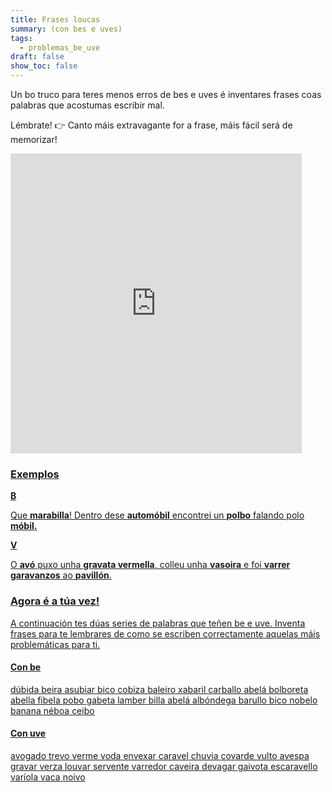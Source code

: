 ```yaml
---
title: Frases loucas
summary: (con bes e uves)
tags:
  - problemas_be_uve
draft: false
show_toc: false
---
```

Un bo truco para teres menos erros de bes e uves é inventares frases coas palabras que acostumas escribir mal. 

Lémbrate! 👉 Canto máis extravagante for a frase, máis fácil será de memorizar!

<iframe src="https://giphy.com/embed/Qw4X3FDRolaUzXnPLNK" width="466" height="480" frameBorder="0" class="giphy-embed" allowFullScreen></iframe><p><a href="https://giphy.com/gifs/awesomenesstv-reaction-crazy-audrey-whitby-Qw4X3FDRolaUzXnPLNK">

### Exemplos

<article>

**B**

Que **marabilla**! Dentro dese **automóbil** encontrei un **polbo** falando polo **móbil.**

</article>

<article>

**V**

O **avó** puxo unha **gravata vermella**, colleu unha **vasoira** e foi **varrer** **garavanzos** ao **pavillón**.

</article>

### Agora é a túa vez!

A continuación tes dúas series de palabras que teñen be e uve. Inventa frases para te lembrares de como se escriben correctamente aquelas máis problemáticas para ti.


#### Con be


<e-layout>
<e-tag color=1>dúbida</e-tag>
<e-tag color=1>beira</e-tag>
<e-tag color=1>asubiar</e-tag>
<e-tag color=1>bico</e-tag>
<e-tag color=1>cobiza </e-tag>
<e-tag color=1>baleiro</e-tag>
<e-tag color=1>xabaril</e-tag>
<e-tag color=1>carballo</e-tag>
<e-tag color=1>abelá</e-tag>
<e-tag color=1>bolboreta</e-tag>
<e-tag color=1>abella</e-tag>
<e-tag color=1>fibela</e-tag>
<e-tag color=1>pobo</e-tag>
<e-tag color=1>gabeta</e-tag>
<e-tag color=1>lamber</e-tag>
<e-tag color=1>billa</e-tag>
<e-tag color=1>abelá</e-tag>
<e-tag color=1>albóndega</e-tag>
<e-tag color=1>barullo</e-tag>
<e-tag color=1>bico</e-tag>
<e-tag color=1>nobelo</e-tag>
<e-tag color=1>banana</e-tag>
<e-tag color=1>néboa</e-tag>
<e-tag color=1>ceibo</e-tag>
</e-layout>

#### Con uve


<e-layout>
<e-tag color=2>avogado</e-tag>
<e-tag color=2>trevo</e-tag>
<e-tag color=2>verme</e-tag>
<e-tag color=2>voda</e-tag>
<e-tag color=2>envexar</e-tag>
<e-tag color=2>caravel</e-tag>
<e-tag color=2>chuvia</e-tag>
<e-tag color=2>covarde</e-tag>
<e-tag color=2>vulto</e-tag>
<e-tag color=2>avespa</e-tag>
<e-tag color=2>gravar</e-tag>
<e-tag color=2>verza</e-tag>
<e-tag color=2>louvar</e-tag>
<e-tag color=2>servente</e-tag>
<e-tag color=2>varredor</e-tag>
<e-tag color=2>caveira</e-tag>
<e-tag color=2>devagar</e-tag>
<e-tag color=2>gaivota</e-tag>
<e-tag color=2>escaravello</e-tag>
<e-tag color=2>varíola</e-tag>
<e-tag color=2>vaca</e-tag>
<e-tag color=2>noivo</e-tag>

</e-layout>
